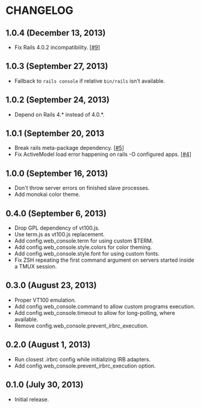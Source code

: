 # CHANGELOG

## 1.0.4 (December 13, 2013)

* Fix Rails 4.0.2 incompatibility. [[#9](https://github.com/rails/web-console/pull/9)]

## 1.0.3 (September 27, 2013)

* Fallback to `rails console` if relative `bin/rails` isn't available.

## 1.0.2 (September 24, 2013)

* Depend on Rails 4.\* instead of 4.0.\*.

## 1.0.1 (September 20, 2013

* Break rails meta-package dependency. [[#5](https://github.com/rails/web-console/pull/5)]
* Fix ActiveModel load error happening on rails -O configured apps. [[#4](https://github.com/rails/web-console/pull/4)]

## 1.0.0 (September 16, 2013)

* Don't throw server errors on finished slave processes.
* Add monokai color theme.

## 0.4.0 (September 6, 2013)

* Drop GPL dependency of vt100.js.
* Use term.js as vt100.js replacement.
* Add config.web_console.term for using custom $TERM.
* Add config.web_console.style.colors for color theming.
* Add config.web_console.style.font for using custom fonts.
* Fix ZSH repeating the first command argument on servers started inside a TMUX session.

## 0.3.0 (August 23, 2013)

* Proper VT100 emulation.
* Add config.web_console.command to allow custom programs execution.
* Add config.web_console.timeout to allow for long-polling, where available.
* Remove config.web_console.prevent_irbrc_execution.

## 0.2.0 (August 1, 2013)

* Run closest .irbrc config while initializing IRB adapters.
* Add config.web_console.prevent_irbrc_execution option.

## 0.1.0 (July 30, 2013)

* Initial release.
